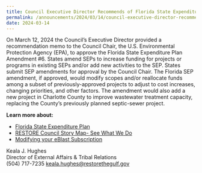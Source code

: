 ```yaml
---
title: Council Executive Director Recommends of Florida State Expenditure Plan Amendment #6
permalink: /announcements/2024/03/14/council-executive-director-recommends-florida-state-expenditure-plan-amendment-6/
date: 2024-03-14
---
```


On March 12, 2024 the Council’s Executive Director provided a recommendation memo to the Council Chair, the U.S. Environmental Protection Agency (EPA), to approve the Florida State Expenditure Plan Amendment #6. States amend SEPs to increase funding for projects or programs in existing SEPs and/or add new activities to the SEP. States submit SEP amendments for approval by the Council Chair. The Florida SEP amendment, if approved, would modify scopes and/or reallocate funds among a subset of previously-approved projects to adjust to cost increases, changing priorities, and other factors. The amendment would also add a new project in Charlotte County to improve wastewater treatment capacity, replacing the County’s previously planned septic-sewer project.

**Learn more about:**

- [Florida State Expenditure Plan](/spill-impact-component/florida)
- [RESTORE Council Story Map- See What We Do](https://restorethegulf.maps.arcgis.com/apps/MapSeries/index.html?appid=fc84cd0bac7540839a43b56936a529ca)
- [Modifying your eBlast Subscription](https://www.restorethegulf.gov/apps/eblast/ModifyInformation.aspx)

Keala J. Hughes  
Director of External Affairs & Tribal Relations  
(504) 717-7235
keala.hughes@restorethegulf.gov
